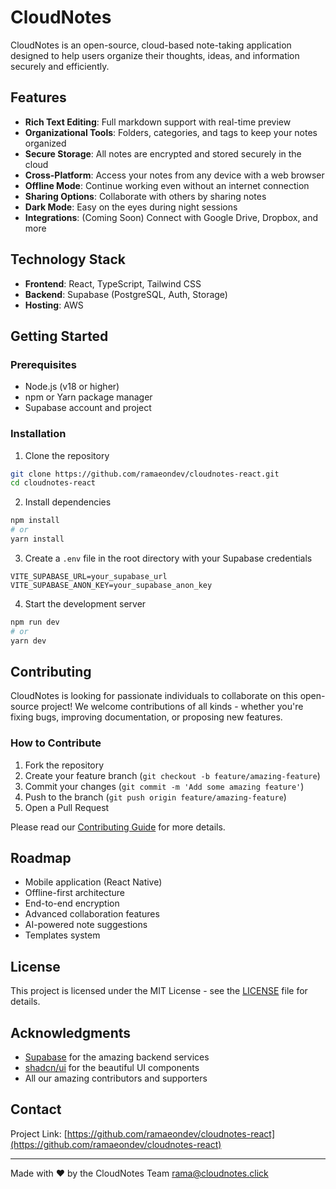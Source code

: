 
# CloudNotes

CloudNotes is an open-source, cloud-based note-taking application designed to help users organize their thoughts, ideas, and information securely and efficiently.

## Features

- **Rich Text Editing**: Full markdown support with real-time preview
- **Organizational Tools**: Folders, categories, and tags to keep your notes organized
- **Secure Storage**: All notes are encrypted and stored securely in the cloud
- **Cross-Platform**: Access your notes from any device with a web browser
- **Offline Mode**: Continue working even without an internet connection
- **Sharing Options**: Collaborate with others by sharing notes
- **Dark Mode**: Easy on the eyes during night sessions
- **Integrations**: (Coming Soon) Connect with Google Drive, Dropbox, and more

## Technology Stack

- **Frontend**: React, TypeScript, Tailwind CSS
- **Backend**: Supabase (PostgreSQL, Auth, Storage)
- **Hosting**: AWS

## Getting Started

### Prerequisites

- Node.js (v18 or higher)
- npm or Yarn package manager
- Supabase account and project

### Installation

1. Clone the repository
```bash
git clone https://github.com/ramaeondev/cloudnotes-react.git
cd cloudnotes-react
```

2. Install dependencies
```bash
npm install
# or
yarn install
```

3. Create a `.env` file in the root directory with your Supabase credentials
```
VITE_SUPABASE_URL=your_supabase_url
VITE_SUPABASE_ANON_KEY=your_supabase_anon_key
```

4. Start the development server
```bash
npm run dev
# or
yarn dev
```

## Contributing

CloudNotes is looking for passionate individuals to collaborate on this open-source project! We welcome contributions of all kinds - whether you're fixing bugs, improving documentation, or proposing new features.

### How to Contribute

1. Fork the repository
2. Create your feature branch (`git checkout -b feature/amazing-feature`)
3. Commit your changes (`git commit -m 'Add some amazing feature'`)
4. Push to the branch (`git push origin feature/amazing-feature`)
5. Open a Pull Request

Please read our [Contributing Guide](CONTRIBUTING.md) for more details.

## Roadmap

- Mobile application (React Native)
- Offline-first architecture
- End-to-end encryption
- Advanced collaboration features
- AI-powered note suggestions
- Templates system

## License

This project is licensed under the MIT License - see the [LICENSE](LICENSE) file for details.

## Acknowledgments

- [Supabase](https://supabase.io/) for the amazing backend services
- [shadcn/ui](https://ui.shadcn.com/) for the beautiful UI components
- All our amazing contributors and supporters

## Contact

Project Link: [https://github.com/ramaeondev/cloudnotes-react](https://github.com/ramaeondev/cloudnotes-react)

---

Made with ❤️ by the CloudNotes Team
rama@cloudnotes.click